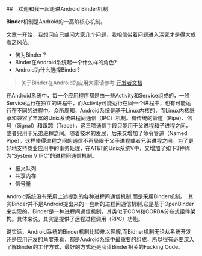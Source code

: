 ##　欢迎和我一起走进Android Binder机制

**Binder**机制是Android的一高阶核心机制。

文章一开始，我想问自己或问大家几个问题，我相信带着问题进入深究才是得大成者之风范。
- 何为Binder？
- Binder在Android系统起一个什么样的角色?
- Android为什么选择Binder?

> 关于Binder在Android的应用大家请参考 [开发者文档](https://developer.android.com/guide/components/bound-services?hl=zh-CN)

在Android系统中，每一个应用程序都是由一些Activity和Service组成的，一般Service运行在独立的进程中，而Activity可能运行在同一个进程中，也有可能运行在不同的进程中。众所周知，Android系统是基于Linux内核的，而Linux内核继承和兼容了丰富的Unix系统进程间通信（IPC）机制。有传统的管道（Pipe）、信号（Signal）和跟踪（Trace），这三项通信手段只能用于父进程和子进程之间，或者只用于兄弟进程之间。随着技术的发展，后来又增加了命令管道（Named Pipe），这样使得进程之间的通信不再局限于父子进程或者兄弟进程之间。为了更好地支持商业应用中的事务处理，在AT&T的Unix系统V中，又增加了如下3种称为“System V IPC”的进程间通信机制。

- 报文队列
- 共享内存
- 信号量

Android系统没有采用上述提到的各种进程间通信机制,而是采用Binder机制。　其实Binder并不是Android提出来的一套新的进程间通信机制,它是基于OpenBinder来实现的。Binder是一种进程间通信机制，其类似于COM和CORBA分布式组件架构。具体来说，其实是提供了远程过程调用（RPC）功能。

说实话，Android系统的Binder机制比较难以理解,而Bidner机制无论从系统开发还是应用开发的角度来看，都是Android系统中最重要的组成，所以很有必要深入了解Binder的工作方式，最好的方式还是阅读Binder相关的Fucking Code。




